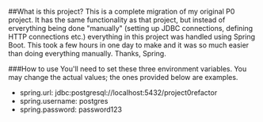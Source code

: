 ##What is this project?
This is a complete migration of my original P0 project. It has the same functionality as that project, but instead of erverything being done "manually" (setting up JDBC connections, defining HTTP connections etc.) everything in this project was handled using Spring Boot. This took a few hours in one day to make and it was so much easier than doing everything manually. Thanks, Spring.
 
###How to use
You'll need to set these three environment variables. You may change the actual values; the ones provided below are examples.
 
 - spring.url: jdbc:postgresql://localhost:5432/project0refactor
 - spring.username: postgres
 - spring.password: password123

